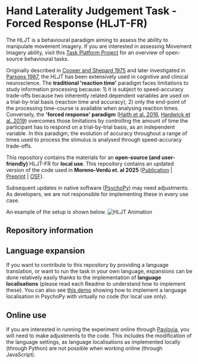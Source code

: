 # Hand Laterality Judgement Task - Forced Response (HLJT-FR)

The HLJT is a behavioural paradigm aiming to assess the ability to manipulate movement imagery. If you are interested in assessing Movement Imagery ability, visit this [Task Platform Project](https://movementimageryability.github.io/) for an overview of open-source behavioural tasks.

Originally described in [Cooper and Shepard 1975](https://psycnet.apa.org/doiLanding?doi=10.1037%2F0096-1523.1.1.48) and later investigated in [Parsons 1987](https://www.sciencedirect.com/science/article/abs/pii/0010028587900119), the HLJT has been extensively used in cognitive and clinical neuroscience. The **traditional 'reaction time'** paradigm faces limitations to study information processing because: 1) it is subject to speed-accuracy trade-offs because two inherently related dependent variables are used on a trial-by-trial basis (reaction time and accuracy); 2) only the end-point of the processing time-course is available when analysing reaction times. Conversely, the **'forced response' paradigm** ([Haith et al. 2016](https://www.jneurosci.org/content/36/10/3007), [Hardwick et al. 2019](https://www.nature.com/articles/s41562-019-0725-0)) overcomes those limitations by controlling the amount of time the participant has to respond on a trial-by-trial basis, as an independent variable. In this paradigm, the evolution of accuracy throughout a range of times used to process the stimulus is analysed through speed-accuracy trade-offs.

This repository contains the materials for an **open-source (and user-friendly)** HLJT-FR for **local use**. This repository contains an updated version of the code used in **Moreno-Verdú et. al 2025** ([Publication](https://doi.org/10.1016/j.cortex.2025.06.002) | [Preprint](https://www.biorxiv.org/content/10.1101/2025.03.17.643645v1.full) | [OSF](https://osf.io/z6b4d/)).

Subsequent updates in native software ([PsychoPy](https://www.psychopy.org/)) may need adjustments. As developers, we are not responsible for implementing these in every use case.

An example of the setup is shown below.
![HLJT Animation](HLJT_FR_example.gif)

## Repository information


## Language expansion
If you want to contribute to this repository by providing a language translation, or want to run the task in your own language, expansions can be done relatively easily thanks to the implementation of **language localisations** (please read each Readme to understand how to implement these). You can also see [this demo](https://github.com/mmorenoverdu/language_localisation_local) showing how to implement a language localisation in PsychoPy with virtually no code (for local use only).

## Online use
If you are interested in running the experiment online through [Pavlovia](https://pavlovia.org/), you will need to make adjustments to the code. This includes the modification of the language settings, as language localisations as implemented locally (through Python) are not possible when working online (through JavaScript).
